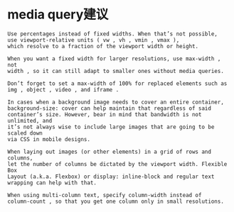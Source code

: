 # media query建议

    Use percentages instead of fixed widths. When that’s not possible, 
    use viewport-relative units ( vw , vh , vmin , vmax ), 
    which resolve to a fraction of the viewport width or height.
    
    When you want a fixed width for larger resolutions, use max-width , not
    width , so it can still adapt to smaller ones without media queries.
    
    Don’t forget to set a max-width of 100% for replaced elements such as
    img , object , video , and iframe .
    
    In cases when a background image needs to cover an entire container,
    background-size: cover can help maintain that regardless of said
    container’s size. However, bear in mind that bandwidth is not unlimited, and
    it’s not always wise to include large images that are going to be scaled down
    via CSS in mobile designs.
    
    When laying out images (or other elements) in a grid of rows and columns,
    let the number of columns be dictated by the viewport width. Flexible Box
    Layout (a.k.a. Flexbox) or display: inline-block and regular text
    wrapping can help with that.
    
    When using multi-column text, specify column-width instead of
    column-count , so that you get one column only in small resolutions.
 